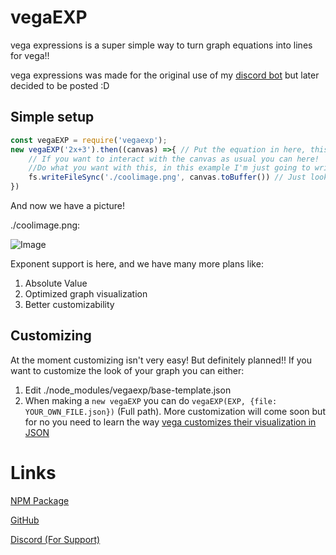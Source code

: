 # vegaEXP
vega expressions is a super simple way to turn graph equations into lines for vega!!

vega expressions was made for the original use of my [discord bot](https://discord.gg/CRAbk4w)
but later decided to be posted :D

## Simple setup
```js
const vegaEXP = require('vegaexp');
new vegaEXP('2x+3').then((canvas) =>{ // Put the equation in here, this is also a promise that returns the canvas vega usually gives ya! :p
    // If you want to interact with the canvas as usual you can here!
    //Do what you want with this, in this example I'm just going to write the file
    fs.writeFileSync('./coolimage.png', canvas.toBuffer()) // Just look up Canvas documentation if you want to use these properly!
})
```
And now we have a picture!

./coolimage.png:

![Image](https://img.jt3ch.net/93f69f87.png)

Exponent support is here, and we have many more plans like:
1. Absolute Value
2. Optimized graph visualization
3. Better customizability

## Customizing
At the moment customizing isn't very easy! But definitely planned!! If you want to customize the look of your graph you can either:
1. Edit ./node_modules/vegaexp/base-template.json
2. When making a `new vegaEXP` you can do `vegaEXP(EXP, {file: YOUR_OWN_FILE.json})` (Full path). More customization will come soon but for no you need to learn the way [vega customizes their visualization in JSON](https://vega.github.io/vega-lite/tutorials/getting_started.html#customize-your-visualization)

# Links
[NPM Package](https://npmjs.com/package/vegaexp)

[GitHub](https://github.com/jpbberry/vegaexo)

[Discord (For Support)](https://discord.gg/CRAbk4w)